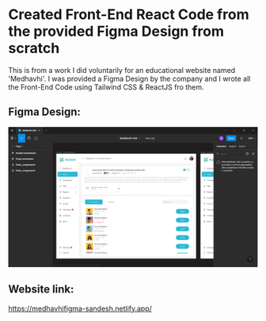 # Created Front-End React Code from the provided Figma Design from scratch

This is from a work I did voluntarily for an educational website named 'Medhavhi'. I was provided a Figma Design by the company and I wrote all the Front-End Code using Tailwind CSS & ReactJS fro them.

## Figma Design:
![medhavhi figma design](https://github.com/deadclown09/Frontend-React-Code-From-Figma-Design/blob/main/FigmaDesign.png?raw=true)

## Website link:
https://medhavhifigma-sandesh.netlify.app/
